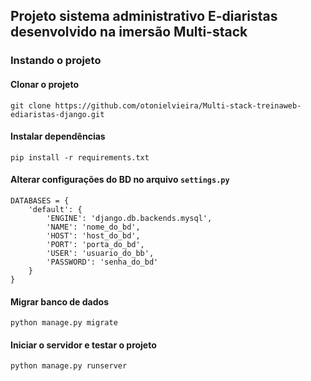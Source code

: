 ## Projeto sistema administrativo E-diaristas desenvolvido na imersão Multi-stack

### Instando o projeto

#### Clonar o projeto
`git clone https://github.com/otonielvieira/Multi-stack-treinaweb-ediaristas-django.git`

#### Instalar dependências
`pip install -r requirements.txt`

#### Alterar configurações do BD no arquivo `settings.py`

```
DATABASES = {
    'default': {
        'ENGINE': 'django.db.backends.mysql',
        'NAME': 'nome_do_bd',
        'HOST': 'host_do_bd',
        'PORT': 'porta_do_bd',
        'USER': 'usuario_do_bb',
        'PASSWORD': 'senha_do_bd'
    }
}

```

#### Migrar banco de dados
`python manage.py migrate`

#### Iniciar o servidor e testar o projeto
`python manage.py runserver`